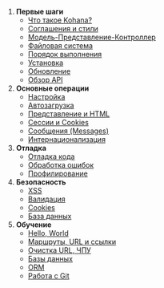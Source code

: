 1. **Первые шаги**
   - [Что такое Kohana?](about.kohana)
   - [Соглашения и стили](about.conventions)
   - [Модель-Представление-Контроллер](about.mvc)
   - [Файловая система](about.filesystem)
   - [Порядок выполнения](about.flow)
   - [Установка](about.install)
   - [Обновление](about.upgrading)
   - [Обзор API](api)
2. **Основные операции**
   - [Настройка](using.configuration)
   - [Автозагрузка](using.autoloading)
   - [Представление и HTML](using.views)
   - [Сессии и Cookies](using.sessions)
   - [Сообщения (Messages)](using.messages)
   - [Интернационализация](using.translation)
3. **Отладка**
   - [Отладка кода](debugging.code)
   - [Обработка ошибок](debugging.errors)
   - [Профилирование](debugging.profiling)
4. **Безопасность**
   - [XSS](security.xss)
   - [Валидация](security.validation)
   - [Cookies](security.cookies)
   - [База данных](security.database)
5. **Обучение**
   - [Hello, World](tutorials.helloworld)
   - [Маршруты, URL и ссылки](tutorials.urls)
   - [Очистка URL, ЧПУ](tutorials.removeindex)
   - [Базы данных](tutorials.databases)
   - [ORM](tutorials.orm)
   - [Работа с Git](tutorials.git)